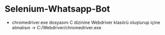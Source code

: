 # Selenium-Whatsapp-Bot

- chromedriver.exe dosyasını C dizinine Webdriver klasörü oluşturup içine atmalısın
  -> C:/Webdriver/chromedriver.exe 

 
